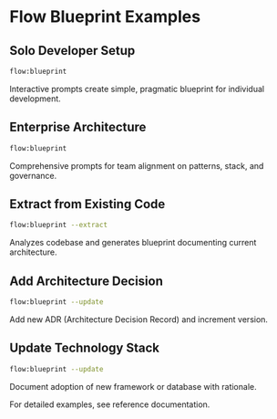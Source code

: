 # Flow Blueprint Examples

## Solo Developer Setup

```bash
flow:blueprint
```

Interactive prompts create simple, pragmatic blueprint for individual development.

## Enterprise Architecture

```bash
flow:blueprint
```

Comprehensive prompts for team alignment on patterns, stack, and governance.

## Extract from Existing Code

```bash
flow:blueprint --extract
```

Analyzes codebase and generates blueprint documenting current architecture.

## Add Architecture Decision

```bash
flow:blueprint --update
```

Add new ADR (Architecture Decision Record) and increment version.

## Update Technology Stack

```bash
flow:blueprint --update
```

Document adoption of new framework or database with rationale.

For detailed examples, see reference documentation.
